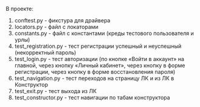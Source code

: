 В проекте:
1. conftest.py - фикстура для драйвера
2. locators.py - файл с локаторами
3. constants.py - файл с константами (креды тестового пользователя и урлы)
4. test_registration.py - тест регистрации успешный и неуспешный (некорректный пароль)
5. test_login.py - тест авторизации (по кнопке «Войти в аккаунт» на главной, через кнопку «Личный кабинет», через кнопку в форме регистрации, через кнопку в форме восстановления пароля)
6. test_navigation.py - тест переходов на страницу ЛК и из ЛК в Конструктор
7. test_exit.py - тест выхода из ЛК
8. test_constructor.py - тест навигации по табам конструктора
